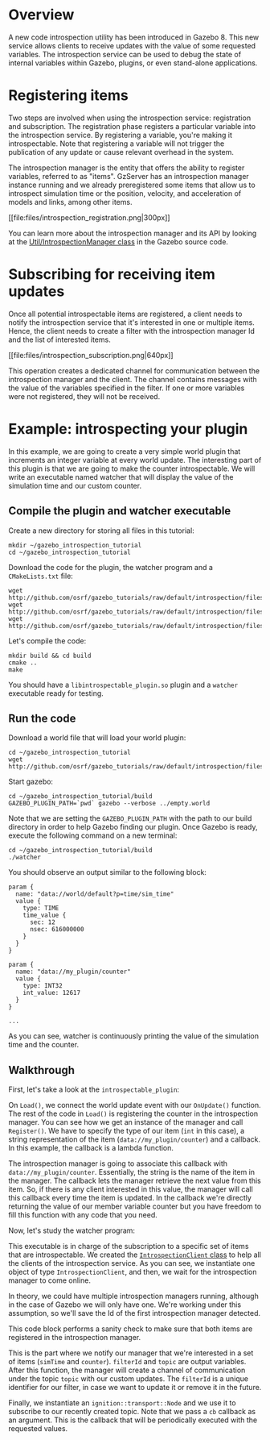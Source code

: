 # Overview

A new code introspection utility has been introduced in Gazebo 8. This new
service allows clients to receive updates with the value of some requested
variables. The introspection service can be used to debug the state of internal
variables within Gazebo, plugins, or even stand-alone applications.

# Registering items

Two steps are involved when using the introspection service: registration and subscription. The registration phase registers a particular variable into the
introspection service. By registering a variable, you're making it
introspectable. Note that registering a variable will not trigger the
publication of any update or cause relevant overhead in the system.

The introspection manager is the entity that offers the ability to register
variables, referred to as "items". GzServer has an introspection manager instance running and we already
preregistered some items that allow us to introspect simulation time or the
position, velocity, and acceleration of models and links, among other items.

[[file:files/introspection_registration.png|300px]]

You can learn more about the introspection manager and its API by looking at the
[Util/IntrospectionManager class](http://osrf-distributions.s3.amazonaws.com/gazebo/api/dev/classgazebo_1_1util_1_1IntrospectionManager.html) in the Gazebo source code.

# Subscribing for receiving item updates

Once all potential introspectable items are registered, a client needs to
notify the introspection service that it's interested in one or multiple items.
Hence, the client needs to create a filter with the introspection manager Id
and the list of interested items.

[[file:files/introspection_subscription.png|640px]]

This operation creates a dedicated channel for communication
between the introspection manager and the client. The channel contains
messages with the value of the variables specified in the filter.
If one or more variables were not registered, they will not be received.

# Example: introspecting your plugin

In this example, we are going to create a very simple world plugin that
increments an integer variable at every world update. The interesting part of
this plugin is that we are going to make the counter introspectable. We will
write an executable named watcher that will display the value of the simulation
time and our custom counter.


## Compile the plugin and watcher executable

Create a new directory for storing all files in this tutorial:

~~~
mkdir ~/gazebo_introspection_tutorial
cd ~/gazebo_introspection_tutorial
~~~

Download the code for the plugin, the watcher program and a `CMakeLists.txt` file:

~~~
wget http://github.com/osrf/gazebo_tutorials/raw/default/introspection/files/introspectable_plugin.cc
wget http://github.com/osrf/gazebo_tutorials/raw/default/introspection/files/watcher.cc
wget http://github.com/osrf/gazebo_tutorials/raw/default/introspection/files/CMakeLists.txt
~~~

Let's compile the code:

~~~
mkdir build && cd build
cmake ..
make
~~~

You should have a `libintrospectable_plugin.so` plugin and a `watcher` executable
ready for testing.

## Run the code

Download a world file that will load your world plugin:

~~~
cd ~/gazebo_introspection_tutorial
wget http://github.com/osrf/gazebo_tutorials/raw/default/introspection/files/empty.world
~~~

Start gazebo:

~~~
cd ~/gazebo_introspection_tutorial/build
GAZEBO_PLUGIN_PATH=`pwd` gazebo --verbose ../empty.world
~~~

Note that we are setting the `GAZEBO_PLUGIN_PATH` with the path to our build
directory in order to help Gazebo finding our plugin. Once Gazebo is ready,
execute the following command on a new terminal:

~~~
cd ~/gazebo_introspection_tutorial/build
./watcher
~~~

You should observe an output similar to the following block:

~~~
param {
  name: "data://world/default?p=time/sim_time"
  value {
    type: TIME
    time_value {
      sec: 12
      nsec: 616000000
    }
  }
}

param {
  name: "data://my_plugin/counter"
  value {
    type: INT32
    int_value: 12617
  }
}

...
~~~

As you can see, watcher is continuously printing the value of the simulation
time and the counter.

## Walkthrough

First, let's take a look at the `introspectable_plugin`:

<include src='http://github.com/osrf/gazebo_tutorials/raw/default/introspection/files/introspectable_plugin.cc' />

On `Load()`, we connect the world update event with our `OnUpdate()` function.
The rest of the code in `Load()` is registering the counter in the
introspection manager. You can see how we get an instance of the manager and
call `Register()`. We have to specify the type of our item (`int` in this case), a
string representation of the item (`data://my_plugin/counter`) and a callback.
In this example, the callback is a lambda function.

The introspection manager is going to associate this callback with
`data://my_plugin/counter`. Essentially, the string is the name of the item in
the manager. The callback lets the manager retrieve the next
value from this item. So, if there is any client interested in this value, the
manager will call this callback every time the item is updated. In the callback
we're directly returning the value of our member variable counter but you have
freedom to fill this function with any code that you need.

Now, let's study the watcher program:

<include from='/  \/\/ Use the introspection service/' to='/      std::chrono::seconds\(2\)\);/' src="http://github.com/osrf/gazebo_tutorials/raw/default/introspection/files/watcher.cc"/>

This executable is in charge of the subscription to a specific set of items that
are introspectable. We created the [`IntrospectionClient` class](http://osrf-distributions.s3.amazonaws.com/gazebo/api/dev/classgazebo_1_1util_1_1IntrospectionClient.html) to help all the
clients of the introspection service. As you can see, we instantiate one object
of type `IntrospectionClient`, and then, we wait for the introspection manager to
come online.

<include from='/  \/\/ Pick up the first manager/' to='/managerIds.begin\(\);/' src="http://github.com/osrf/gazebo_tutorials/raw/default/introspection/files/watcher.cc"/>

In theory, we could have multiple introspection managers running, although in
the case of Gazebo we will only have one. We're working under this assumption,
so we'll save the Id of the first introspection manager detected.

<include from='/  \/\/ sim_time is a pre-registered/' to='/  \/\/ The variables to watch are registered with the manager/' src="http://github.com/osrf/gazebo_tutorials/raw/default/introspection/files/watcher.cc"/>

This code block performs a sanity check to make sure that both items are
registered in the introspection manager.

<include from='/  \/\/ Create a filter for watching the items/' to='/waitForShutdown\(\);/' src="http://github.com/osrf/gazebo_tutorials/raw/default/introspection/files/watcher.cc"/>

This is the part where we notify our manager that we're interested in a set of
items (`simTime` and `counter`). `filterId` and `topic` are output variables. After
this function, the manager will create a channel of communication under the
topic `topic` with our custom updates. The `filterId` is a unique identifier for
our filter, in case we want to update it or remove it in the future.

Finally, we instantiate an `ignition::transport::Node` and we use it to subscribe to
our recently created topic. Note that we pass a `cb` callback as an argument. This is
the callback that will be periodically executed with the requested values.

